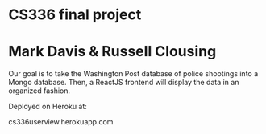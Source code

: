 # CS336 final project
# Mark Davis & Russell Clousing

Our goal is to take the Washington Post database of police shootings into a Mongo database. Then, a ReactJS frontend will display the data in an organized fashion.

Deployed on Heroku at:

cs336userview.herokuapp.com

